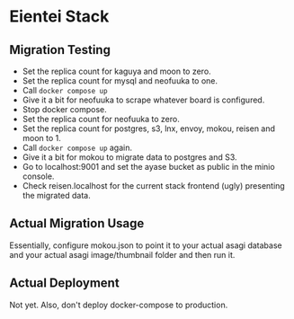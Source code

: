 # Eientei Stack

## Migration Testing

* Set the replica count for kaguya and moon to zero.
* Set the replica count for mysql and neofuuka to one.
* Call `docker compose up`
* Give it a bit for neofuuka to scrape whatever board is configured.
* Stop docker compose.
* Set the replica count for neofuuka to zero.
* Set the replica count for postgres, s3, lnx, envoy, mokou, reisen and moon to 1.
* Call `docker compose up` again.
* Give it a bit for mokou to migrate data to postgres and S3.
* Go to localhost:9001 and set the ayase bucket as public in the minio console.
* Check reisen.localhost for the current stack frontend (ugly) presenting the migrated data.

## Actual Migration Usage

Essentially, configure mokou.json to point it to your actual asagi database and your actual asagi image/thumbnail folder and then run it.

## Actual Deployment

Not yet. Also, don't deploy docker-compose to production.

